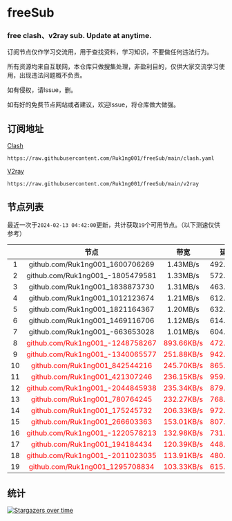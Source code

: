 # freeSub
### free clash、v2ray sub. Update at anytime.

订阅节点仅作学习交流用，用于查找资料，学习知识，不要做任何违法行为。

所有资源均来自互联网，本仓库只做搜集处理，非盈利目的，仅供大家交流学习使用，出现违法问题概不负责。

如有侵权，请Issue，删。

如有好的免费节点网站或者建议，欢迎Issue，将仓库做大做强。

## 订阅地址
[Clash](https://raw.githubusercontent.com/Ruk1ng001/freeSub/main/clash.yaml)
```
https://raw.githubusercontent.com/Ruk1ng001/freeSub/main/clash.yaml
```
[V2ray](https://raw.githubusercontent.com/Ruk1ng001/freeSub/main/v2ray)
```
https://raw.githubusercontent.com/Ruk1ng001/freeSub/main/v2ray
```

## 节点列表

最近一次于`2024-02-13 04:42:00`更新，共计获取`19`个可用节点。（以下测速仅供参考）

|  | 节点 | 带宽 | 延迟 |
|:-:|:--:|:--:|:--:|
 | 1 | github.com/Ruk1ng001_1600706269 | 1.43MB/s | 492.00ms |
 | 2 | github.com/Ruk1ng001_-1805479581 | 1.33MB/s | 572.00ms |
 | 3 | github.com/Ruk1ng001_1838873730 | 1.31MB/s | 463.00ms |
 | 4 | github.com/Ruk1ng001_1012123674 | 1.21MB/s | 612.00ms |
 | 5 | github.com/Ruk1ng001_1821164367 | 1.20MB/s | 632.00ms |
 | 6 | github.com/Ruk1ng001_1469116706 | 1.12MB/s | 614.00ms |
 | 7 | github.com/Ruk1ng001_-663653028 | 1.01MB/s | 604.00ms |
 | 8 | <font color=red>github.com/Ruk1ng001_-1248758267</font> | <font color=red>893.66KB/s</font> | <font color=red>472.00ms</font> |
 | 9 | <font color=red>github.com/Ruk1ng001_-1340065577</font> | <font color=red>251.88KB/s</font> | <font color=red>942.00ms</font> |
 | 10 | <font color=red>github.com/Ruk1ng001_842544216</font> | <font color=red>245.70KB/s</font> | <font color=red>865.00ms</font> |
 | 11 | <font color=red>github.com/Ruk1ng001_421307246</font> | <font color=red>236.15KB/s</font> | <font color=red>959.00ms</font> |
 | 12 | <font color=red>github.com/Ruk1ng001_-2044845938</font> | <font color=red>235.34KB/s</font> | <font color=red>879.00ms</font> |
 | 13 | <font color=red>github.com/Ruk1ng001_780764245</font> | <font color=red>232.27KB/s</font> | <font color=red>768.00ms</font> |
 | 14 | <font color=red>github.com/Ruk1ng001_175245732</font> | <font color=red>206.33KB/s</font> | <font color=red>972.00ms</font> |
 | 15 | <font color=red>github.com/Ruk1ng001_266603363</font> | <font color=red>153.01KB/s</font> | <font color=red>807.00ms</font> |
 | 16 | <font color=red>github.com/Ruk1ng001_-1220578213</font> | <font color=red>132.98KB/s</font> | <font color=red>731.00ms</font> |
 | 17 | <font color=red>github.com/Ruk1ng001_194184434</font> | <font color=red>120.39KB/s</font> | <font color=red>448.00ms</font> |
 | 18 | <font color=red>github.com/Ruk1ng001_-2011023035</font> | <font color=red>113.91KB/s</font> | <font color=red>480.00ms</font> |
 | 19 | <font color=red>github.com/Ruk1ng001_1295708834</font> | <font color=red>103.33KB/s</font> | <font color=red>615.00ms</font> |


## 统计

[![Stargazers over time](https://starchart.cc/Ruk1ng001/freeSub.svg)](https://starchart.cc/Ruk1ng001/freeSub)